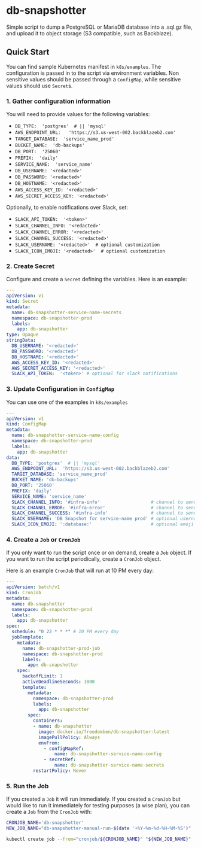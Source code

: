 # db-snapshotter

Simple script to dump a PostgreSQL or MariaDB database into a .sql.gz file,
and upload it to object storage (S3 compatible, such as Backblaze).

## Quick Start

You can find sample Kubernetes manifest in `k8s/examples`.  The configuration
is passed in to the script via environment variables.  Non sensitive values
should be passed through a `ConfigMap`, while sensitive values should use
`Secret`s.

### 1.  Gather configuration information

You will need to provide values for the following variables:

- `DB_TYPE:  'postgres'  # || 'mysql'`
- `AWS_ENDPOINT_URL:   'https://s3.us-west-002.backblazeb2.com'`
- `TARGET_DATABASE:  'service_name_prod'`
- `BUCKET_NAME:  'db-backups'`
- `DB_PORT:  '25060'`
- `PREFIX:  'daily'`
- `SERVICE_NAME:  'service_name'`
- `DB_USERNAME: '<redacted>'`
- `DB_PASSWORD: '<redacted>'`
- `DB_HOSTNAME: '<redacted>'`
- `AWS_ACCESS_KEY_ID: '<redacted>'`
- `AWS_SECRET_ACCESS_KEY: '<redacted>'`

Optionally, to enable notifications over Slack, set:

- `SLACK_API_TOKEN:  '<token>'`
- `SLACK_CHANNEL_INFO: '<redacted>'`
- `SLACK_CHANNEL_ERROR: '<redacted>'`
- `SLACK_CHANNEL_SUCCESS: '<redacted>'`
- `SLACK_USERNAME: '<redacted>'  # optional customization`
- `SLACK_ICON_EMOJI: '<redacted>'  # optional customization`


### 2.  Create Secret

Configure and create a `Secret` defining the variables.  Here is an example:

```yaml
---
apiVersion: v1
kind: Secret
metadata:
  name: db-snapshotter-service-name-secrets
  namespace: db-snapshotter-prod
  labels:
    app: db-snapshotter
type: Opaque
stringData:
  DB_USERNAME: '<redacted>'
  DB_PASSWORD: '<redacted>'
  DB_HOSTNAME: '<redacted>'
  AWS_ACCESS_KEY_ID: '<redacted>'
  AWS_SECRET_ACCESS_KEY: '<redacted>'
  SLACK_API_TOKEN:  '<token>' # optional for slack notifications
```

### 3.  Update Configuration in `ConfigMap`

You can use one of the examples in `k8s/examples`

```yaml
---
apiVersion: v1
kind: ConfigMap
metadata:
  name: db-snapshotter-service-name-config
  namespace: db-snapshotter-prod
  labels:
    app: db-snapshotter
data:
  DB_TYPE: 'postgres'  # || 'mysql'
  AWS_ENDPOINT_URL:  'https://s3.us-west-002.backblazeb2.com'
  TARGET_DATABASE: 'service_name_prod'
  BUCKET_NAME: 'db-backups'
  DB_PORT: '25060'
  PREFIX: 'daily'
  SERVICE_NAME: 'service_name'
  SLACK_CHANNEL_INFO: '#infra-info'                   # channel to send info messages to
  SLACK_CHANNEL_ERROR: '#infra-error'                 # channel to send error messages to
  SLACK_CHANNEL_SUCCESS: '#infra-info'                # channel to send success messages to
  SLACK_USERNAME: 'DB Snapshot for service-name prod' # optional username to post as
  SLACK_ICON_EMOJI: ':database:'                      # optional emoji to use for avatar
```

### 4.  Create a `Job` or `CronJob`

If you only want to run the script once or on demand, create a `Job` object.
If you want to run the script periodically, create a `CronJob` object.

Here is an example `CronJob` that will run at 10 PM every day:

```yaml
---
apiVersion: batch/v1
kind: CronJob
metadata:
  name: db-snapshotter
  namespace: db-snapshotter-prod
  labels:
    app: db-snapshotter
spec:
  schedule: "0 22 * * *" # 10 PM every day
  jobTemplate:
    metadata:
      name: db-snapshotter-prod-job
      namespace: db-snapshotter-prod
      labels:
        app: db-snapshotter
    spec:
      backoffLimit: 1
      activeDeadlineSeconds: 1800
      template:
        metadata:
          namespace: db-snapshotter-prod
          labels:
            app: db-snapshotter
        spec:
          containers:
          - name: db-snapshotter
            image: docker.io/freedomben/db-snapshotter:latest
            imagePullPolicy: Always
            envFrom:
              - configMapRef:
                  name: db-snapshotter-service-name-config
              - secretRef:
                  name: db-snapshotter-service-name-secrets
          restartPolicy: Never
```

### 5.  Run the Job

If you created a `Job` it will run immediately.  If you created a `CronJob`
but would like to run it immediately for testing purposes (a wise plan), you
can create a `Job` from the `CronJob` with:

```bash
CRONJOB_NAME='db-snapshotter'
NEW_JOB_NAME="db-snapshotter-manual-run-$(date '+%Y-%m-%d-%H-%M-%S')"

kubectl create job --from="cronjob/${CRONJOB_NAME}" "${NEW_JOB_NAME}"
```
